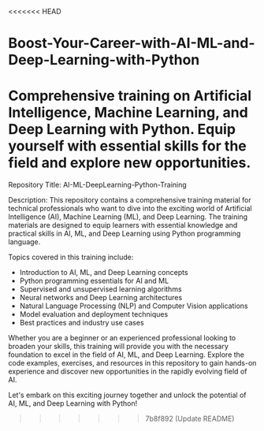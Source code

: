 <<<<<<< HEAD
# Boost-Your-Career-with-AI-ML-and-Deep-Learning-with-Python
Comprehensive training on Artificial Intelligence, Machine Learning, and Deep Learning with Python. Equip yourself with essential skills for the field and explore new opportunities.
=======
Repository Title: AI-ML-DeepLearning-Python-Training

Description:
This repository contains a comprehensive training material for technical professionals who want to dive into the exciting world of Artificial Intelligence (AI), Machine Learning (ML), and Deep Learning. The training materials are designed to equip learners with essential knowledge and practical skills in AI, ML, and Deep Learning using Python programming language.

Topics covered in this training include:
- Introduction to AI, ML, and Deep Learning concepts
- Python programming essentials for AI and ML
- Supervised and unsupervised learning algorithms
- Neural networks and Deep Learning architectures
- Natural Language Processing (NLP) and Computer Vision applications
- Model evaluation and deployment techniques
- Best practices and industry use cases

Whether you are a beginner or an experienced professional looking to broaden your skills, this training will provide you with the necessary foundation to excel in the field of AI, ML, and Deep Learning. Explore the code examples, exercises, and resources in this repository to gain hands-on experience and discover new opportunities in the rapidly evolving field of AI.

Let's embark on this exciting journey together and unlock the potential of AI, ML, and Deep Learning with Python!
>>>>>>> 7b8f892 (Update README)
